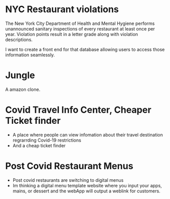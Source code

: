 # NYC Restaurant violations

The New York City Department of Health and Mental Hygiene performs unannounced sanitary inspections of every restaurant at least once per year. Violation points result in a letter grade along with violation descriptions.

I want to create a front end for that database allowing users to access those information seamlessly.





# Jungle
A amazon clone. 




# Covid Travel Info Center, Cheaper Ticket finder
- A place where people can view infomation about their travel destination regrarrding Covid-19 restrictions
- And a cheap ticket finder



# Post Covid Restaurant Menus
- Post covid restaurants are switching to digital menus
- Im thinking a digital menu template website where you input your apps, mains, or dessert and the webApp will output a 
weblink for customers.
